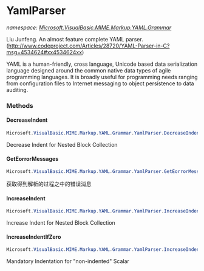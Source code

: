 ﻿# YamlParser
_namespace: <a href="#" onClick="load('/docs/Microsoft.VisualBasic.MIME.Markup.YAML.Grammar/index.md')">Microsoft.VisualBasic.MIME.Markup.YAML.Grammar</a>_

Liu Junfeng. An almost feature complete YAML parser.
 (http://www.codeproject.com/Articles/28720/YAML-Parser-in-C?msg=4534624#xx4534624xx)
 
 YAML is a human-friendly, cross language, Unicode based data serialization language 
 designed around the common native data types of agile programming languages. 
 It is broadly useful for programming needs ranging from configuration files to 
 Internet messaging to object persistence to data auditing.



### Methods

#### DecreaseIndent
```csharp
Microsoft.VisualBasic.MIME.Markup.YAML.Grammar.YamlParser.DecreaseIndent
```
Decrease Indent for Nested Block Collection

#### GetEorrorMessages
```csharp
Microsoft.VisualBasic.MIME.Markup.YAML.Grammar.YamlParser.GetEorrorMessages
```
获取得到解析的过程之中的错误消息

#### IncreaseIndent
```csharp
Microsoft.VisualBasic.MIME.Markup.YAML.Grammar.YamlParser.IncreaseIndent
```
Increase Indent for Nested Block Collection

#### IncreaseIndentIfZero
```csharp
Microsoft.VisualBasic.MIME.Markup.YAML.Grammar.YamlParser.IncreaseIndentIfZero
```
Mandatory Indentation for "non-indented" Scalar


